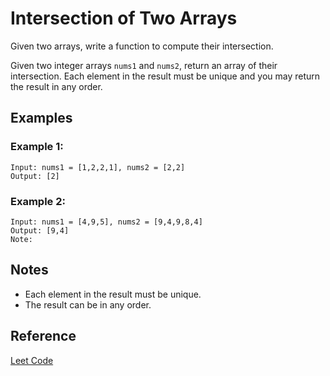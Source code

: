 # Intersection of Two Arrays

Given two arrays, write a function to compute their intersection.

Given two integer arrays `nums1` and `nums2`, return an array of their intersection. Each element in the result must be unique and you may return the result in any order.
## Examples
### Example 1:

```
Input: nums1 = [1,2,2,1], nums2 = [2,2]
Output: [2]
```

### Example 2:

```
Input: nums1 = [4,9,5], nums2 = [9,4,9,8,4]
Output: [9,4]
Note:
```

## Notes
- Each element in the result must be unique.
- The result can be in any order.

## Reference
[Leet Code](https://leetcode.com/problems/intersection-of-two-arrays/)